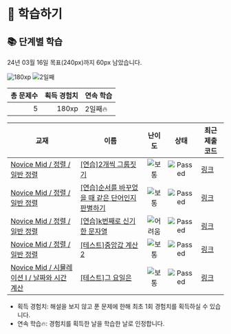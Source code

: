 # 📖 학습하기

## 📚 단계별 학습
24년 03월 16일 목표(240px)까지 60px 남았습니다.

![180xp](https://img.shields.io/badge/EXP-180xp-%235cb85c.svg?for-the-badge)
![2일째](https://img.shields.io/badge/연속학습-2일째-%23E34F26.svg?for-the-badge)

|총 문제수|획득 경험치|연속 학습|
|---:|---:|---|
5|180xp|2일째🔥|

|교재|이름|난이도|상태|최근 제출 코드|
|---|---|:---:|:---:|---|
|[Novice Mid / 정렬 / 일반 정렬](https://www.codetree.ai/missions?missionId=5)|[[연습]2개씩 그룹짓기](https://www.codetree.ai/missions/5/problems/group-of-pairs)|![보통][medium]|![Passed][passed]|[링크](https://github.com/eesoyeon/codetree-TILs/blob/main/240316/2%EA%B0%9C%EC%94%A9%20%EA%B7%B8%EB%A3%B9%EC%A7%93%EA%B8%B0/group-of-pairs.py)|
|[Novice Mid / 정렬 / 일반 정렬](https://www.codetree.ai/missions?missionId=5)|[[연습]순서를 바꾸었을 때 같은 단어인지 판별하기](https://www.codetree.ai/missions/5/problems/determine-same-word)|![보통][medium]|![Passed][passed]|[링크](https://github.com/eesoyeon/codetree-TILs/blob/main/240316/%EC%88%9C%EC%84%9C%EB%A5%BC%20%EB%B0%94%EA%BE%B8%EC%97%88%EC%9D%84%20%EB%95%8C%20%EA%B0%99%EC%9D%80%20%EB%8B%A8%EC%96%B4%EC%9D%B8%EC%A7%80%20%ED%8C%90%EB%B3%84%ED%95%98%EA%B8%B0/determine-same-word.py)|
|[Novice Mid / 정렬 / 일반 정렬](https://www.codetree.ai/missions?missionId=5)|[[연습]k번째로 신기한 문자열](https://www.codetree.ai/missions/5/problems/kth-special-string)|![어려움][hard]|![Passed][passed]|[링크](https://github.com/eesoyeon/codetree-TILs/blob/main/240316/k%EB%B2%88%EC%A7%B8%EB%A1%9C%20%EC%8B%A0%EA%B8%B0%ED%95%9C%20%EB%AC%B8%EC%9E%90%EC%97%B4/kth-special-string.py)|
|[Novice Mid / 정렬 / 일반 정렬](https://www.codetree.ai/missions?missionId=5)|[[테스트]중앙값 계산 2](https://www.codetree.ai/missions/5/problems/get-median-2)|![보통][medium]|![Passed][passed]|[링크](https://github.com/eesoyeon/codetree-TILs/blob/main/240316/%EC%A4%91%EC%95%99%EA%B0%92%20%EA%B3%84%EC%82%B0%202/get-median-2.py)|
|[Novice Mid / 시뮬레이션 I / 날짜와 시간 계산](https://www.codetree.ai/missions?missionId=5)|[[테스트]그 요일은](https://www.codetree.ai/missions/5/problems/the-day-of-the-day)|![보통][medium]|![Passed][passed]|[링크](https://github.com/eesoyeon/codetree-TILs/blob/main/240316/%EA%B7%B8%20%EC%9A%94%EC%9D%BC%EC%9D%80/the-day-of-the-day.py)|


* 획득 경험치: 해설을 보지 않고 푼 문제에 한해 최초 1회 경험치를 획득하실 수 있습니다.
* 연속 학습🔥: 경험치를 획득한 날을 학습한 날로 인정합니다.










[b5]: https://img.shields.io/badge/Bronze_5-%235D3E31.svg
[b4]: https://img.shields.io/badge/Bronze_4-%235D3E31.svg
[b3]: https://img.shields.io/badge/Bronze_3-%235D3E31.svg
[b2]: https://img.shields.io/badge/Bronze_2-%235D3E31.svg
[b1]: https://img.shields.io/badge/Bronze_1-%235D3E31.svg
[s5]: https://img.shields.io/badge/Silver_5-%23394960.svg
[s4]: https://img.shields.io/badge/Silver_4-%23394960.svg
[s3]: https://img.shields.io/badge/Silver_3-%23394960.svg
[s2]: https://img.shields.io/badge/Silver_2-%23394960.svg
[s1]: https://img.shields.io/badge/Silver_1-%23394960.svg
[g5]: https://img.shields.io/badge/Gold_5-%23FFC433.svg
[g4]: https://img.shields.io/badge/Gold_4-%23FFC433.svg
[g3]: https://img.shields.io/badge/Gold_3-%23FFC433.svg
[g2]: https://img.shields.io/badge/Gold_2-%23FFC433.svg
[g1]: https://img.shields.io/badge/Gold_1-%23FFC433.svg
[p5]: https://img.shields.io/badge/Platinum_5-%2376DDD8.svg
[p4]: https://img.shields.io/badge/Platinum_4-%2376DDD8.svg
[p3]: https://img.shields.io/badge/Platinum_3-%2376DDD8.svg
[p2]: https://img.shields.io/badge/Platinum_2-%2376DDD8.svg
[p1]: https://img.shields.io/badge/Platinum_1-%2376DDD8.svg
[passed]: https://img.shields.io/badge/Passed-%23009D27.svg
[failed]: https://img.shields.io/badge/Failed-%23D24D57.svg
[easy]: https://img.shields.io/badge/쉬움-%235cb85c.svg?for-the-badge
[medium]: https://img.shields.io/badge/보통-%23FFC433.svg?for-the-badge
[hard]: https://img.shields.io/badge/어려움-%23D24D57.svg?for-the-badge